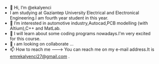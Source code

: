 - 👋 Hi, I’m @ekalyenci
- I am studying at Gaziantep University Electrical and Electronical Engineering.I am fourth year student in this year.
- 👀 I’m interested in automotive industry,Autocad,PCB modelling (with Altium),C++ and MatLab.
- 🌱 I will learn about some coding programs nowadays.I'm very excited for this course.
- 💞️ ı am looking on collaborate ...
- 📫 How to reach me ---> You can reach me on my e-mail address.It is emrekalyenci27@gmail.com .

<!---
ekalyenci/ekalyenci is a ✨ special ✨ repository because its `README.md` (this file) appears on your GitHub profile.
You can click the Preview link to take a look at your changes.
--->
